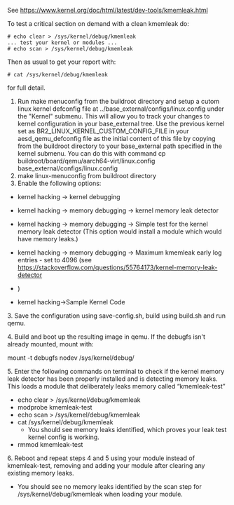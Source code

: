 See <https://www.kernel.org/doc/html/latest/dev-tools/kmemleak.html>

To test a critical section on demand with a clean kmemleak do:

```
# echo clear > /sys/kernel/debug/kmemleak
... test your kernel or modules ...
# echo scan > /sys/kernel/debug/kmemleak
```

Then as usual to get your report with:

```
# cat /sys/kernel/debug/kmemleak
```

 for full detail.

1. Run make menuconfig from the buildroot directory and setup a  cutom linux kernel defconfig file at ../base_external/configs/linux.config under the "Kernel" submenu.  This will allow you to track your changes to kernel configuration in your base_external tree.  Use the previous kernel set as BR2_LINUX_KERNEL_CUSTOM_CONFIG_FILE in your aesd_qemu_defconfig file as the initial content of this file by copying from the buildroot directory to your base_external path specified in the kernel submenu.  You can do this with command cp buildroot/board/qemu/aarch64-virt/linux.config base_external/configs/linux.config
2.  make linux-menuconfig from buildroot directory
3. Enable the following options:

- kernel hacking -> kernel debugging
- kernel hacking -> memory debugging -> kernel memory leak detector
- kernel hacking -> memory debugging -> Simple test for the kernel memory leak detector (This option would install a module which would have memory leaks.)
- kernel hacking -> memory debugging -> Maximum kmemleak early log entries - set to 4096 (see <https://stackoverflow.com/questions/55764173/kernel-memory-leak-detector>


- )
- kernel hacking->Sample Kernel Code

3\. Save the configuration using save-config.sh, build using build.sh and run qemu.

4\. Build and boot up the resulting image in qemu.  If the debugfs isn't already mounted, mount with:

mount -t debugfs nodev /sys/kernel/debug/

5\. Enter the following commands on terminal to check if the kernel memory leak detector has been properly installed and is detecting memory leaks.  This loads a module that deliberately leaks memory called “kmemleak-test”

- echo clear > /sys/kernel/debug/kmemleak
- modprobe kmemleak-test
- echo scan > /sys/kernel/debug/kmemleak
- cat /sys/kernel/debug/kmemleak
  - You should see memory leaks identified, which proves your leak test kernel config is working.
- rmmod kmemleak-test

6\.  Reboot and repeat steps 4 and 5 using your module instead of kmemleak-test, removing and adding your module after clearing any existing memory leaks.

- You should see no memory leaks identified by the scan step for /sys/kernel/debug/kmemleak when loading your module.